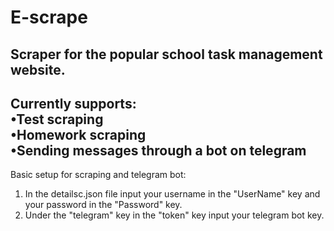 # E-scrape
Scraper for the popular school task management website.
--------------------------
Currently supports:<br/>
 •Test scraping <br/>
 •Homework scraping <br/>
 •Sending messages through a bot on telegram<br/>
---------------------------
Basic setup for scraping and telegram bot:
1. In the detailsc.json file input your username in the "UserName" key and your password in the "Password" key.
2. Under the "telegram" key in the "token" key input your telegram bot key.
